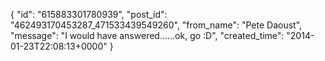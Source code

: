  {
   "id": "615883301780939",
   "post_id": "462493170453287_471533439549260",
   "from_name": "Pete Daoust",
   "message": "I would have answered......ok, go :D",
   "created_time": "2014-01-23T22:08:13+0000"
 }
